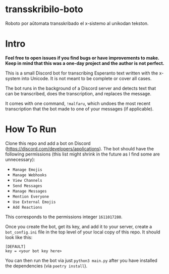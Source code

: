 # transskribilo-boto
Roboto por aŭtomata transskribado el x-sistemo al unikodan tekston.

# Intro

__Feel free to open issues if you find bugs or have improvements to make. Keep in mind that this was a one-day project and the author is not perfect.__

This is a small Discord bot for transcribing Esperanto text written with the x-system into Unicode. It is not meant to be complete or cover all cases.

The bot runs in the background of a Discord server and detects text that can be transcribed, does the transcription, and replaces the message.

It comes with one command, `!malfaru`, which undoes the most recent transcription that the bot made to one of your messages (if applicable).

# How To Run

Clone this repo and add a bot on Discord (https://discord.com/developers/applications). The bot should have the following permissions (this list might shrink in the future as I find some are unnecessary):
 - `Manage Emojis`
 - `Manage Webhooks`
 - `View Channels`
 - `Send Messages`
 - `Manage Messages`
 - `Mention Everyone`
 - `Use External Emojis`
 - `Add Reactions`

This corresponds to the permissions integer `1611017280`.

Once you create the bot, get its key, and add it to your server, create a `bot_config.ini` file in the top level of your local copy of this repo. It should look like this:

```
[DEFAULT]
key = <your bot key here>
```

You can then run the bot via just `python3 main.py` after you have installed the dependencies (via `poetry install`).
